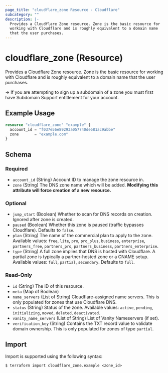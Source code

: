 ```yaml
---
page_title: "cloudflare_zone Resource - Cloudflare"
subcategory: ""
description: |-
  Provides a Cloudflare Zone resource. Zone is the basic resource for
  working with Cloudflare and is roughly equivalent to a domain name
  that the user purchases.
---
```


# cloudflare_zone (Resource)

Provides a Cloudflare Zone resource. Zone is the basic resource for
working with Cloudflare and is roughly equivalent to a domain name
that the user purchases.

-> If you are attempting to sign up a subdomain of a zone you must first have Subdomain Support entitlement for your account.

## Example Usage

```terraform
resource "cloudflare_zone" "example" {
  account_id = "f037e56e89293a057740de681ac9abbe"
  zone       = "example.com"
}
```

<!-- schema generated by tfplugindocs -->
## Schema

### Required

- `account_id` (String) Account ID to manage the zone resource in.
- `zone` (String) The DNS zone name which will be added. **Modifying this attribute will force creation of a new resource.**

### Optional

- `jump_start` (Boolean) Whether to scan for DNS records on creation. Ignored after zone is created.
- `paused` (Boolean) Whether this zone is paused (traffic bypasses Cloudflare). Defaults to `false`.
- `plan` (String) The name of the commercial plan to apply to the zone. Available values: `free`, `lite`, `pro`, `pro_plus`, `business`, `enterprise`, `partners_free`, `partners_pro`, `partners_business`, `partners_enterprise`.
- `type` (String) A full zone implies that DNS is hosted with Cloudflare. A partial zone is typically a partner-hosted zone or a CNAME setup. Available values: `full`, `partial`, `secondary`. Defaults to `full`.

### Read-Only

- `id` (String) The ID of this resource.
- `meta` (Map of Boolean)
- `name_servers` (List of String) Cloudflare-assigned name servers. This is only populated for zones that use Cloudflare DNS.
- `status` (String) Status of the zone. Available values: `active`, `pending`, `initializing`, `moved`, `deleted`, `deactivated`.
- `vanity_name_servers` (List of String) List of Vanity Nameservers (if set).
- `verification_key` (String) Contains the TXT record value to validate domain ownership. This is only populated for zones of type `partial`.

## Import

Import is supported using the following syntax:

```shell
$ terraform import cloudflare_zone.example <zone_id>
```
